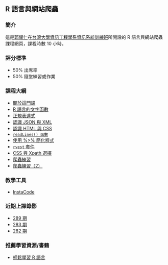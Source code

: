 ## R 語言與網站爬蟲

### 簡介

這是[郭耀仁](https://www.facebook.com/yaojen.kuo.1)在[台灣大學資訊工程學系資訊系統訓練班](https://www.csie.ntu.edu.tw/train/)所開設的 R 語言與網站爬蟲課程網頁，課程時數 10 小時。

### 評分標準

- 50% 出席率
- 50% 隨堂練習或作業

### 課程大綱

- [關於這門課](http://yaojenkuo.io/r-crawler/chapter00.slides.html)
- [R 語言的文字函數](http://yaojenkuo.io/r-crawler/chapter01.slides.html)
- [正規表達式](http://yaojenkuo.io/r-crawler/chapter02.slides.html)
- [認識 JSON 與 XML](http://yaojenkuo.io/r-crawler/chapter03.slides.html)
- [認識 HTML 與 CSS](http://yaojenkuo.io/r-crawler/chapter04.slides.html)
- [`readLines() 函數`](http://yaojenkuo.io/r-crawler/chapter05.slides.html)
- [使用 %>% 簡化程式](http://yaojenkuo.io/r_programming/ch12)
- [`rvest` 套件](http://yaojenkuo.io/r-crawler/chapter06.slides.html)
- [CSS 與 Xpath 選擇](http://yaojenkuo.io/r-crawler/chapter07.slides.html)
- [爬蟲練習](http://yaojenkuo.io/r-crawler/chapter08.slides.html)
- [爬蟲練習（2）](http://yaojenkuo.io/r-crawler/chapter09.slides.html)

### 教學工具

- [InstaCode](http://instacode.live/channel/tony)

### 近期上課錄影

- [289 期](https://www.youtube.com/playlist?list=PLEq7iw5uOtuXnsrdGcmR8G6czMwnEKlf3)
- [283 期](https://www.youtube.com/playlist?list=PLEq7iw5uOtuXd8iAn2CWHpcCcI5lnw8X5)
- [282 期](https://www.youtube.com/playlist?list=PLEq7iw5uOtuXr6c_YiNHCmYuN_uULhY5E)

### 推薦學習資源/書籍

- [輕鬆學習 R 語言](https://www.learn-r-the-easy-way.tw/)